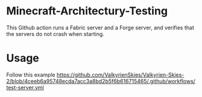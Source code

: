 # Minecraft-Architectury-Testing
This Github action runs a Fabric server and a Forge server, and verifies that the servers do not crash when starting.

# Usage
Follow this example https://github.com/ValkyrienSkies/Valkyrien-Skies-2/blob/4ceeb6a95748ecda7acc3a8bd2b5f6b616715465/.github/workflows/test-server.yml
